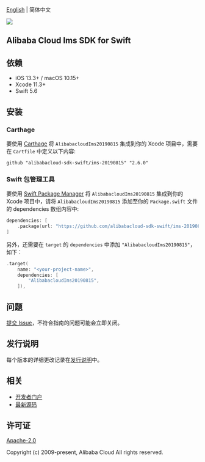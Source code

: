 [English](README.md) | 简体中文

![](https://aliyunsdk-pages.alicdn.com/icons/AlibabaCloud.svg)

## Alibaba Cloud Ims SDK for Swift

## 依赖

- iOS 13.3+ / macOS 10.15+
- Xcode 11.3+
- Swift 5.6

## 安装

### Carthage

要使用 [Carthage](https://github.com/Carthage/Carthage) 将 `AlibabacloudIms20190815` 集成到你的 Xcode 项目中，需要在 `Cartfile` 中定义以下内容:

```ogdl
github "alibabacloud-sdk-swift/ims-20190815" "2.6.0"
```

### Swift 包管理工具

要使用 [Swift Package Manager](https://swift.org/package-manager/) 将 `AlibabacloudIms20190815` 集成到你的 Xcode 项目中，请将 `AlibabacloudIms20190815` 添加至你的 `Package.swift` 文件的 dependencies 数组内容中:

```swift
dependencies: [
    .package(url: "https://github.com/alibabacloud-sdk-swift/ims-20190815.git", from: "2.6.0")
]
```

另外，还需要在 `target` 的 `dependencies` 中添加 `"AlibabacloudIms20190815"`，如下：

```swift
.target(
    name: "<your-project-name>",
    dependencies: [
        "AlibabacloudIms20190815",
    ]),
```

## 问题

[提交 Issue](https://github.com/alibabacloud-sdk-swift/ims-20190815/issues/new)，不符合指南的问题可能会立即关闭。

## 发行说明

每个版本的详细更改记录在[发行说明](./ChangeLog.txt)中。

## 相关

* [开发者门户](https://next.api.aliyun.com/home)
* [最新源码](https://github.com/alibabacloud-sdk-swift/ims-20190815)

## 许可证

[Apache-2.0](http://www.apache.org/licenses/LICENSE-2.0)

Copyright (c) 2009-present, Alibaba Cloud All rights reserved.
